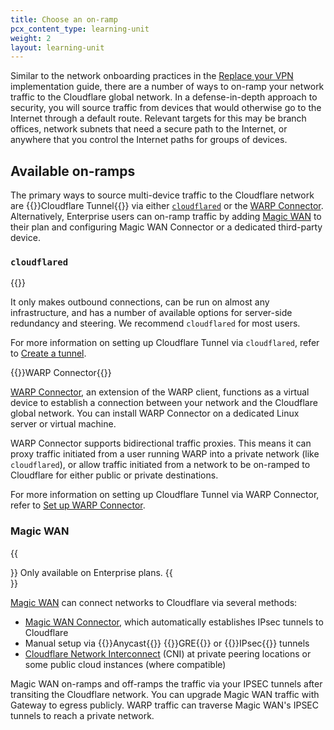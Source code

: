 ```yaml
---
title: Choose an on-ramp
pcx_content_type: learning-unit
weight: 2
layout: learning-unit
---
```


Similar to the network onboarding practices in the [Replace your VPN](/learning-paths/replace-vpn/connect-private-network/) implementation guide, there are a number of ways to on-ramp your network traffic to the Cloudflare global network. In a defense-in-depth approach to security, you will source traffic from devices that would otherwise go to the Internet through a default route. Relevant targets for this may be branch offices, network subnets that need a secure path to the Internet, or anywhere that you control the Internet paths for groups of devices.

## Available on-ramps

The primary ways to source multi-device traffic to the Cloudflare network are {{<glossary-tooltip term_id="Cloudflare Tunnel" link="/cloudflare-one/connections/connect-networks/">}}Cloudflare Tunnel{{</glossary-tooltip>}} via either [`cloudflared`](#cloudflared) or the [WARP Connector](#warp-connector). Alternatively, Enterprise users can on-ramp traffic by adding [Magic WAN](#magic-wan) to their plan and configuring Magic WAN Connector or a dedicated third-party device.

### `cloudflared`

{{<glossary-definition term_id="cloudflared">}}

It only makes outbound connections, can be run on almost any infrastructure, and has a number of available options for server-side redundancy and steering. We recommend `cloudflared` for most users.

For more information on setting up Cloudflare Tunnel via `cloudflared`, refer to [Create a tunnel](/cloudflare-one/connections/connect-networks/get-started/).

{{<heading-pill style="beta" heading="h3">}}WARP Connector{{</heading-pill>}}

[WARP Connector](/cloudflare-one/connections/connect-networks/private-net/warp-connector/), an extension of the WARP client, functions as a virtual device to establish a connection between your network and the Cloudflare global network. You can install WARP Connector on a dedicated Linux server or virtual machine.

WARP Connector supports bidirectional traffic proxies. This means it can proxy traffic initiated from a user running WARP into a private network (like `cloudflared`), or allow traffic initiated from a network to be on-ramped to Cloudflare for either public or private destinations.

For more information on setting up Cloudflare Tunnel via WARP Connector, refer to [Set up WARP Connector](/cloudflare-one/connections/connect-networks/private-net/warp-connector/).

### Magic WAN

{{<Aside type="note">}}
Only available on Enterprise plans.
{{</Aside>}}

[Magic WAN](/magic-wan/) can connect networks to Cloudflare via several methods:

- [Magic WAN Connector](/magic-wan/configuration/connector/), which automatically establishes IPsec tunnels to Cloudflare
- Manual setup via {{<glossary-tooltip term_id="anycast">}}Anycast{{</glossary-tooltip>}} {{<glossary-tooltip term_id="GRE tunnel">}}GRE{{</glossary-tooltip>}} or {{<glossary-tooltip term_id="IPsec tunnel">}}IPsec{{</glossary-tooltip>}} tunnels
- [Cloudflare Network Interconnect](/network-interconnect/) (CNI) at private peering locations or some public cloud instances (where compatible)

Magic WAN on-ramps and off-ramps the traffic via your IPSEC tunnels after transiting the Cloudflare network. You can upgrade Magic WAN traffic with Gateway to egress publicly. WARP traffic can traverse Magic WAN's IPSEC tunnels to reach a private network.

